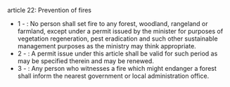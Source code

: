 article 22: Prevention of fires

<ul>
			<li>1 - : No person shall set fire to any forest, woodland, rangeland or farmland, except under a permit issued by the minister for purposes of vegetation regeneration, pest eradication and such other sustainable management purposes as the ministry may think appropriate.<ul>
			</ul></li>			<li>2 - : A permit issue under this article shall be valid for such period as may be specified therein and may be renewed.<ul>
			</ul></li>			<li>3 - : Any person who witnesses a fire which might endanger a forest shall inform the nearest government or local administration office.<ul>
			</ul></li></ul>